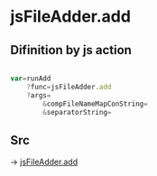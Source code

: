 # jsFileAdder.add

## Difinition by js action

```js.js

var=runAdd
	?func=jsFileAdder.add
	?args=
		&compFileNameMapConString=
		&separatorString=
```

## Src

-> [jsFileAdder.add](https://github.com/puutaro/CommandClick/blob/master/app/src/main/java/com/puutaro/commandclick/fragment_lib/terminal_fragment/js_interface/toolbar/JsFileAdder.kt#L42)


